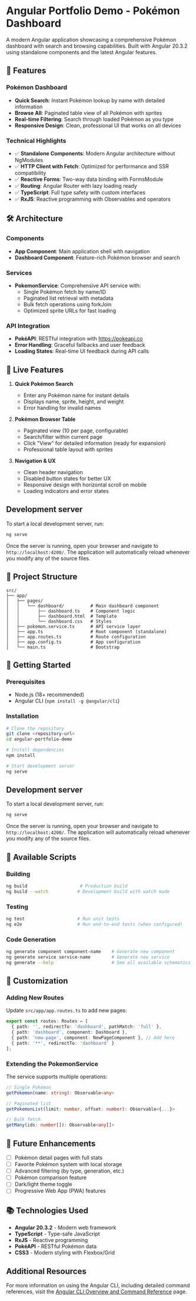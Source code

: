 # Angular Portfolio Demo - Pokémon Dashboard

A modern Angular application showcasing a comprehensive Pokémon dashboard with search and browsing capabilities. Built with Angular 20.3.2 using standalone components and the latest Angular features.

## 🚀 Features

### Pokémon Dashboard
- **Quick Search**: Instant Pokémon lookup by name with detailed information
- **Browse All**: Paginated table view of all Pokémon with sprites
- **Real-time Filtering**: Search through loaded Pokémon as you type
- **Responsive Design**: Clean, professional UI that works on all devices

### Technical Highlights
- ✅ **Standalone Components**: Modern Angular architecture without NgModules
- ✅ **HTTP Client with Fetch**: Optimized for performance and SSR compatibility
- ✅ **Reactive Forms**: Two-way data binding with FormsModule
- ✅ **Routing**: Angular Router with lazy loading ready
- ✅ **TypeScript**: Full type safety with custom interfaces
- ✅ **RxJS**: Reactive programming with Observables and operators

## 🛠️ Architecture

### Components
- **App Component**: Main application shell with navigation
- **Dashboard Component**: Feature-rich Pokémon browser and search

### Services
- **PokemonService**: Comprehensive API service with:
  - Single Pokémon fetch by name/ID
  - Paginated list retrieval with metadata
  - Bulk fetch operations using forkJoin
  - Optimized sprite URLs for fast loading

### API Integration
- **PokéAPI**: RESTful integration with https://pokeapi.co
- **Error Handling**: Graceful fallbacks and user feedback
- **Loading States**: Real-time UI feedback during API calls

## 🎯 Live Features

1. **Quick Pokémon Search**
   - Enter any Pokémon name for instant details
   - Displays name, sprite, height, and weight
   - Error handling for invalid names

2. **Pokémon Browser Table**
   - Paginated view (10 per page, configurable)
   - Search/filter within current page
   - Click "View" for detailed information (ready for expansion)
   - Professional table layout with sprites

3. **Navigation & UX**
   - Clean header navigation
   - Disabled button states for better UX
   - Responsive design with horizontal scroll on mobile
   - Loading indicators and error states

## Development server

To start a local development server, run:

```bash
ng serve
```

Once the server is running, open your browser and navigate to `http://localhost:4200/`. The application will automatically reload whenever you modify any of the source files.

## 📁 Project Structure

```
src/
├── app/
│   ├── pages/
│   │   └── dashboard/          # Main dashboard component
│   │       ├── dashboard.ts    # Component logic
│   │       ├── dashboard.html  # Template
│   │       └── dashboard.css   # Styles
│   ├── pokemon.service.ts      # API service layer
│   ├── app.ts                  # Root component (standalone)
│   ├── app.routes.ts           # Route configuration
│   ├── app.config.ts           # App configuration
│   └── main.ts                 # Bootstrap
```

## 🚀 Getting Started

### Prerequisites
- Node.js (18+ recommended)
- Angular CLI (`npm install -g @angular/cli`)

### Installation
```bash
# Clone the repository
git clone <repository-url>
cd angular-portfolio-demo

# Install dependencies
npm install

# Start development server
ng serve
```

## Development server

To start a local development server, run:

```bash
ng serve
```

Once the server is running, open your browser and navigate to `http://localhost:4200/`. The application will automatically reload whenever you modify any of the source files.

## 🔧 Available Scripts

### Building
```bash
ng build                    # Production build
ng build --watch           # Development build with watch mode
```

### Testing
```bash
ng test                    # Run unit tests
ng e2e                     # Run end-to-end tests (when configured)
```

### Code Generation
```bash
ng generate component component-name    # Generate new component
ng generate service service-name        # Generate new service
ng generate --help                      # See all available schematics
```

## 🎨 Customization

### Adding New Routes
Update `src/app/app.routes.ts` to add new pages:
```typescript
export const routes: Routes = [
  { path: '', redirectTo: 'dashboard', pathMatch: 'full' },
  { path: 'dashboard', component: Dashboard },
  { path: 'new-page', component: NewPageComponent }, // Add here
  { path: '**', redirectTo: 'dashboard' }
];
```

### Extending the PokemonService
The service supports multiple operations:
```typescript
// Single Pokémon
getPokemon(name: string): Observable<any>

// Paginated list
getPokemonList(limit: number, offset: number): Observable<{...}>

// Bulk fetch
getMany(ids: number[]): Observable<any[]>
```

## 🌟 Future Enhancements

- [ ] Pokémon detail pages with full stats
- [ ] Favorite Pokémon system with local storage
- [ ] Advanced filtering (by type, generation, etc.)
- [ ] Pokémon comparison feature
- [ ] Dark/light theme toggle
- [ ] Progressive Web App (PWA) features

## 📚 Technologies Used

- **Angular 20.3.2** - Modern web framework
- **TypeScript** - Type-safe JavaScript
- **RxJS** - Reactive programming
- **PokéAPI** - RESTful Pokémon data
- **CSS3** - Modern styling with Flexbox/Grid

## Additional Resources

For more information on using the Angular CLI, including detailed command references, visit the [Angular CLI Overview and Command Reference](https://angular.dev/tools/cli) page.
